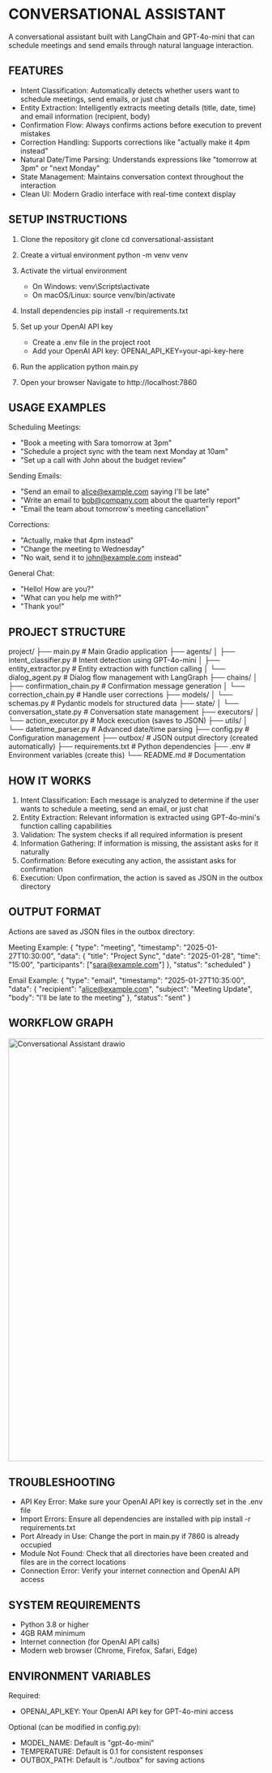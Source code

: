 CONVERSATIONAL ASSISTANT 
==========================================

A conversational assistant built with LangChain and GPT-4o-mini that can schedule meetings and send emails through natural language interaction.


FEATURES
--------

* Intent Classification: Automatically detects whether users want to schedule meetings, send emails, or just chat
* Entity Extraction: Intelligently extracts meeting details (title, date, time) and email information (recipient, body)
* Confirmation Flow: Always confirms actions before execution to prevent mistakes
* Correction Handling: Supports corrections like "actually make it 4pm instead"
* Natural Date/Time Parsing: Understands expressions like "tomorrow at 3pm" or "next Monday"
* State Management: Maintains conversation context throughout the interaction
* Clean UI: Modern Gradio interface with real-time context display


SETUP INSTRUCTIONS
------------------

1. Clone the repository
   git clone <repository-url>
   cd conversational-assistant

2. Create a virtual environment
   python -m venv venv

3. Activate the virtual environment
   - On Windows:
     venv\Scripts\activate
   - On macOS/Linux:
     source venv/bin/activate

4. Install dependencies
   pip install -r requirements.txt

5. Set up your OpenAI API key
   - Create a .env file in the project root
   - Add your OpenAI API key:
     OPENAI_API_KEY=your-api-key-here

6. Run the application
   python main.py

7. Open your browser
   Navigate to http://localhost:7860


USAGE EXAMPLES
--------------

Scheduling Meetings:
- "Book a meeting with Sara tomorrow at 3pm"
- "Schedule a project sync with the team next Monday at 10am"
- "Set up a call with John about the budget review"

Sending Emails:
- "Send an email to alice@example.com saying I'll be late"
- "Write an email to bob@company.com about the quarterly report"
- "Email the team about tomorrow's meeting cancellation"

Corrections:
- "Actually, make that 4pm instead"
- "Change the meeting to Wednesday"
- "No wait, send it to john@example.com instead"

General Chat:
- "Hello! How are you?"
- "What can you help me with?"
- "Thank you!"


PROJECT STRUCTURE
-----------------

project/
├── main.py                     # Main Gradio application
├── agents/
│   ├── intent_classifier.py   # Intent detection using GPT-4o-mini
│   ├── entity_extractor.py    # Entity extraction with function calling
│   └── dialog_agent.py        # Dialog flow management with LangGraph
├── chains/
│   ├── confirmation_chain.py  # Confirmation message generation
│   └── correction_chain.py    # Handle user corrections
├── models/
│   └── schemas.py             # Pydantic models for structured data
├── state/
│   └── conversation_state.py  # Conversation state management
├── executors/
│   └── action_executor.py     # Mock execution (saves to JSON)
├── utils/
│   └── datetime_parser.py     # Advanced date/time parsing
├── config.py                  # Configuration management
├── outbox/                    # JSON output directory (created automatically)
├── requirements.txt           # Python dependencies
├── .env                       # Environment variables (create this)
└── README.md                  # Documentation


HOW IT WORKS
------------

1. Intent Classification: Each message is analyzed to determine if the user wants to schedule a meeting, send an email, or just chat
2. Entity Extraction: Relevant information is extracted using GPT-4o-mini's function calling capabilities
3. Validation: The system checks if all required information is present
4. Information Gathering: If information is missing, the assistant asks for it naturally
5. Confirmation: Before executing any action, the assistant asks for confirmation
6. Execution: Upon confirmation, the action is saved as JSON in the outbox directory


OUTPUT FORMAT
-------------

Actions are saved as JSON files in the outbox directory:

Meeting Example:
{
  "type": "meeting",
  "timestamp": "2025-01-27T10:30:00",
  "data": {
    "title": "Project Sync",
    "date": "2025-01-28",
    "time": "15:00",
    "participants": ["sara@example.com"]
  },
  "status": "scheduled"
}

Email Example:
{
  "type": "email",
  "timestamp": "2025-01-27T10:35:00",
  "data": {
    "recipient": "alice@example.com",
    "subject": "Meeting Update",
    "body": "I'll be late to the meeting"
  },
  "status": "sent"
}




WORKFLOW GRAPH
---------------
<img width="561" height="833" alt="Conversational Assistant  drawio" src="https://github.com/user-attachments/assets/09dc9af3-ddaa-45df-ae05-2271bb4cc3a6" />

TROUBLESHOOTING
---------------

* API Key Error: Make sure your OpenAI API key is correctly set in the .env file
* Import Errors: Ensure all dependencies are installed with pip install -r requirements.txt
* Port Already in Use: Change the port in main.py if 7860 is already occupied
* Module Not Found: Check that all directories have been created and files are in the correct locations
* Connection Error: Verify your internet connection and OpenAI API access


SYSTEM REQUIREMENTS
-------------------

* Python 3.8 or higher
* 4GB RAM minimum
* Internet connection (for OpenAI API calls)
* Modern web browser (Chrome, Firefox, Safari, Edge)


ENVIRONMENT VARIABLES
---------------------

Required:
* OPENAI_API_KEY: Your OpenAI API key for GPT-4o-mini access

Optional (can be modified in config.py):
* MODEL_NAME: Default is "gpt-4o-mini"
* TEMPERATURE: Default is 0.1 for consistent responses
* OUTBOX_PATH: Default is "./outbox" for saving actions

